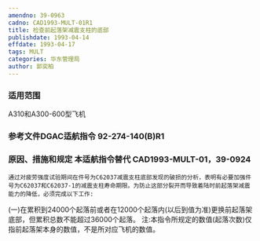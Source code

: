 ```yaml
---
amendno: 39-0963
cadno: CAD1993-MULT-01R1
title: 检查前起落架减震支柱的底部
publishdate: 1993-04-14
effdate: 1993-04-17
tags: MULT
categories: 华东管理局
author: 郭奕柏
---
```


### 适用范围 
A310和A300-600型飞机

### 参考文件DGAC适航指令 92-274-140(B)R1 

### 原因、措施和规定 本适航指令替代 CAD1993-MULT-01，39-0924 
    通过对疲劳强度试验期间在件号为C62037减震支柱底部发现的破损的分析，表明有必要加强件号为C62037和C62037-1的减震支柱寿命期限。为防止这部分裂开而导致着陆时前起落架减震能力的降低，必须完成以下工作: 
(一)在累积到24000个起落前或者在12000个起落内(以后到值为准)更换前起落架底部，但累积总数不能超过36000个起落。 
    注:本指令所规定的数值(起落次数)仅指前起落架本身的数值，不是所对应飞机的数值。
